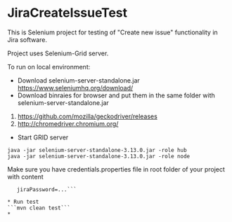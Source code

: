 # JiraCreateIssueTest

This is Selenium project for testing of "Create new issue" functionality in Jira software.

Project uses Selenium-Grid server.

To run on local environment:

* Download selenium-server-standalone.jar
https://www.seleniumhq.org/download/
* Download binraies for browser and put them in the same folder with selenium-server-standalone.jar
1) https://github.com/mozilla/geckodriver/releases
2) http://chromedriver.chromium.org/
* Start GRID server
```
java -jar selenium-server-standalone-3.13.0.jar -role hub
java -jar selenium-server-standalone-3.13.0.jar -role node
```

Make sure you have credentials.properties file in root folder of your project with content
```jiraLogin=...
   jiraPassword=...```

* Run test
```mvn clean test```
*
